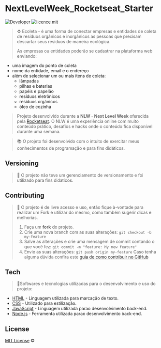 # NextLevelWeek_Rocketseat_Starter
![Developer](https://img.shields.io/badge/GabrielFSSantos-NextLevelWeek__Rocketseat__Starter-blue)
[![licence mit](https://img.shields.io/github/license/GabrielFSSantos/NextLevelWeek_Rocketseat_Starter)](https://github.com/GabrielFSSantos/NextLevelWeek_Rocketseat_Starter/blob/master/LICENSE.md)

> ♻️ Ecoleta - é uma forma de conectar empresas e entidades de coleta de resíduos orgânicos e inorgânicos as pessoas que precisam descartar seus resíduos de maneira ecológica.
> 
>As empresas ou entidades poderão se cadastrar na plataforma web enviando:
- uma imagem do ponto de coleta
- nome da entidade, email e o endereço
- além de selecionar um ou mais ítens de coleta: 
  - lâmpadas
  - pilhas e baterias
  - papéis e papelão
  - resíduos eletrônicos
  - resíduos orgânicos
  - óleo de cozinha

>Projeto desenvolvido durante a **NLW - Next Level Week** oferecida pela [Rocketseat](rs).
O NLW é uma experiência online com muito conteúdo prático, desafios e hacks onde o conteúdo fica disponível durante uma semana. <br>

> :books: O projeto foi desenvolvido com o intuito de exercitar meus conhecimentos de programação e para fins didáticos.

## Versioning
> :flags: O projeto não teve um gerenciamento de versionamento e foi utilizado para fins didaticos.

## Contributing
> :information_desk_person: O projeto é de livre acesso e uso, então fique à-vontade para realizar um Fork e utilizar do mesmo, como também sugerir dicas e melhorias.
>
> 1. Faça um **fork** do projeto.
>2. Crie uma nova branch com as suas alterações: `git checkout -b my-feature`
>3. Salve as alterações e crie uma mensagem de commit contando o que você fez: `git commit -m "feature: My new feature"`
>4. Envie as suas alterações: `git push origin my-feature`
> Caso tenha alguma dúvida confira este [guia de como contribuir no GitHub](https://github.com/firstcontributions/first-contributions)

## Tech
> :space_invader:Softwares e tecnologias utilizadas para o desenvolvimento e uso do projeto:

* [HTML] - Linguagem utilizada para marcação de texto.
* [CSS] - Utilizado para estilização.
* [JavaScript] - Linguagem utilizada parao desenvolvimento back-end.
* [Node.js] - Ferramenta utilizada parao desenvolvimento back-end.

## License
[MIT License](https://github.com/afonsopacifer/open-source-boilerplate/blob/master/LICENSE.md) ©

[HTML]: <https://devdocs.io/html/>
[CSS]: <https://devdocs.io/css/>
[JavaScript]: <https://devdocs.io/javascript/>
[Node.js]: <https://nodejs.org/>
